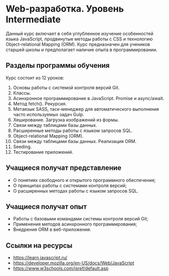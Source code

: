 # Web-разработка. Уровень Intermediate 

Данный курс включает в себя углубленное изучение особенностей языка JavaScript,
продвинутые методы работы с CSS и технологию Object-relational Mapping (ORM).
Курс предназначен для учеников старшей школы и предполагает наличие опыта в
программировании.

## Разделы программы обучения

Курс состоит из 12 уроков:

1. Основы работы с системой контроля версий Git.
2. Классы.
3. Асинхронное программирование в JavaScript. Promise и async/await.
4. Метод fetch(). Рекурсия.
5. Метаязык SASS, таск-менеджер для автоматического выполнения часто 
используемых задач Gulp.
6. Хеширование. Загрузка изображений из формы.
7. Связи между таблицами базы данных.
8. Расширенные методы работы с языком запросов SQL.
9. Object-relational Mapping (ORM).
10. Связи между таблицами базы данных. Реализация ORM.
11. Seeding.
12. Тестирование приложений.

## Учащиеся получат представление 

- О понятиях свободного и открытого программного обеспечения;
- О принципах работы с системами контроля версий;
- О расширенных методах работы с языком запросов SQL. 

## Учащиеся получат опыт

- Работы с базовыми командами системы контроля версий Git;
- Применения методов асинхронного программирования;
- Внедрения ORM в веб-приложения.

## Ссылки на ресурсы

- https://learn.javascript.ru/
- https://developer.mozilla.org/en-US/docs/Web/JavaScript
- https://www.w3schools.com/jsref/default.asp
